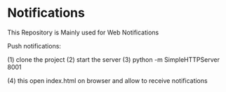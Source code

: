# Notifications

This Repository is Mainly used for Web Notifications

Push notifications: 

 (1) clone the project
 (2) start the server 
 (3)   python -m SimpleHTTPServer 8001

 (4) this open index.html on browser and allow to receive notifications     
